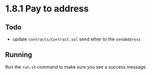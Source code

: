 # 1.8.1 Pay to address

## Todo
* update `contracts/Contract.sol` send ether to the `sendAddress`

## Running
Run the `run.sh` command to make sure you see a success message.  
